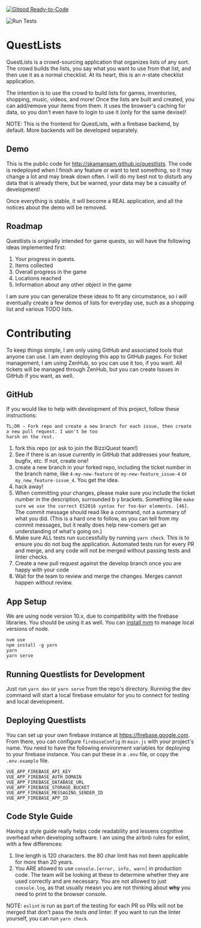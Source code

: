 [![Gitpod Ready-to-Code](https://img.shields.io/badge/Gitpod-Ready--to--Code-blue?logo=gitpod)](https://gitpod.io/#https://github.com/BizziQuest/QuestListsFB) 

![Run Tests](https://github.com/BizziQuest/QuestListsFB/workflows/Run%20Tests/badge.svg)

# QuestLists

QuestLists is a crowd-sourcing application that organizes lists of any sort. The crowd builds the lists, you 
say what you want to use from that list, and then use it as a normal checklist. At its heart, this is 
an _n_-state checklist application.

The intention is to use the crowd to build lists for games, inventories, shopping, music, videos, and more! 
Once the lists are built and created, you can add/remove your items from them. It uses the browser's caching 
for data, so you don't even have to login to use it (only for the same devise)!

NOTE: This is the frontend for QuestLists, with a firebase backend, by default. More backends will be 
developed separately.

## Demo

This is the public code for http://skamansam.github.io/questlists. The code is redeployed when I finish any 
feature or want to test something, so it may change a lot and may break down  often. I will do my best not 
to disturb any data that is already there, but be warned, your data may be a casualty of development!

Once everything is stable, it will become a REAL application, and all the notices about the demo will be removed.

## Roadmap

Questlists is originally intended for game quests, so will have the following ideas implemented first:

  1. Your progress in quests.
  2. Items collected
  3. Overall progress in the game
  4. Locations reached
  5. Information about any other object in the game

I am sure you can generalize these ideas to fit any circumstance, so i will eventually create a few demos 
of lists for everyday use, such as a shopping list and various TODO lists.


# Contributing

To keep things simple, I am only using GitHub and associated tools that anyone can use. I am even deploying 
this app to GitHub pages. For ticket management, I am using ZenHub, so you can use it too, if you want. All 
tickets will be managed through ZenHub, but you can create Issues in GitHub if you want, as well.

## GitHub

If you would like to help with development of this project, follow these instructions:
```text
TL;DR - Fork repo and create a new branch for each issue, then create a new pull request. I won't be too 
harsh on the rest.
```

  1. fork this repo (or ask to join the BizziQuest team!)
  2. See if there is an issue currently in GitHub that addresses your feature, bugfix, etc. If not, create one!
  3. create a new branch in your forked repo, including the ticket number in the branch name, like 
  `4-my-new-feature` or `my-new-feature_issue-4` or `my_new_feature-issue_4`. You get the idea.
  4. hack away!
  5. When committing your changes, please make sure you include the ticket number in the description, surrounded b
  y brackets. Something like `make sure we use the correct ES2016 syntax for foo-bar elements. [46]`. The commit 
  message should read like a command, not a summary of what you did. (This is a hard one to follow, as you can 
  tell from my commit messages, but it really does help new-comers get an understanding of what's going on.)
  6. Make sure ALL tests run successfully by running `yarn check`. This is to ensure you do not bug the application.
  Automated tests run for every PR and merge, and any code will not be merged without passing tests and linter checks.
  7. Create a new pull request against the develop branch once you are happy with your code
  8. Wait for the team to review and merge the changes. Merges cannot happen without review.

## App Setup
We are using node version 10.x, due to compatibility with the firebase libraries. You should be using it as well. 
You can [install nvm](https://github.com/nvm-sh/nvm) to manage local versions of node.

```
nvm use
npm install -g yarn
yarn
yarn serve
```

## Running Questlists for Development

Just run `yarn dev` or `yarn serve` from the repo's directory. Running the dev command will start a local firebase emulator for you to connect 
for testing and local development. 

## Deploying Questlists

You can set up your own firebase instance at https://firebase.google.com. From there, you can configure 
`firebaseConfig` in `main.js` with your project's name. You need to have the following environment 
variables for deploying to your firebase instance. You can put these in a `.env` file, or copy the
`.env.example` file.

```
VUE_APP_FIREBASE_API_KEY
VUE_APP_FIREBASE_AUTH_DOMAIN
VUE_APP_FIREBASE_DATABASE_URL
VUE_APP_FIREBASE_STORAGE_BUCKET
VUE_APP_FIREBASE_MESSAGING_SENDER_ID
VUE_APP_FIREBASE_APP_ID
```


## Code Style Guide
Having a style guide really helps code readability and lessens cognitive overhead when developing software. I am using the airbnb rules
for eslint, with a few differences:

1. line length is 120 characters. the 80 char limit has not been applicable for more than 20 years.
1. You ARE allowed to use `console.[error, info, warn]` in production code. The team will be looking at these
    to determine whether they are used correctly and are necessary. You are not allowed to just `console.log`,
    as that usually measn you are not thinking about **why** you need to print to the browser console.

NOTE: `eslint` is run as part of the testing for each PR so PRs will not be merged that don't pass the 
       tests _and_ linter. If you want to run the linter yourself, you can run `yarn check`.
